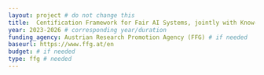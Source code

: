 ```yaml
---
layout: project # do not change this
title: 	Centification Framework for Fair AI Systems, jointly with Know-Center GmbH (COMET) # title of the project
year: 2023-2026	# corresponding year/duration
funding_agency: Austrian Research Promotion Agency (FFG) # if needed
baseurl: https://www.ffg.at/en
budget: # if needed
type: ffg # needed
---
```


